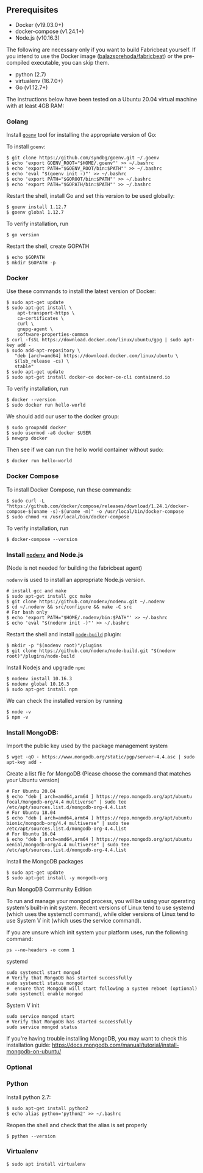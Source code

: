 ## Prerequisites

* Docker  (v19.03.0+)
* docker-compose (v1.24.1+)  
* Node.js (v10.16.3)  

The following are necessary only if you want to build Fabricbeat yourself. If you intend to use the Docker image ([balazsprehoda/fabricbeat](https://hub.docker.com/repository/docker/balazsprehoda/fabricbeat/general)) or the pre-compiled executable, you can skip them.

* python (2.7) 
* virtualenv (16.7.0+)  
* Go (v1.12.7+)  

The instructions below have been tested on a Ubuntu 20.04 virtual machine with at least 4GB RAM:

### Golang

Install [`goenv`](https://github.com/syndbg/goenv/blob/master/INSTALL.md) tool for installing the appropriate version of Go:

To install `goenv`:
```
$ git clone https://github.com/syndbg/goenv.git ~/.goenv
$ echo 'export GOENV_ROOT="$HOME/.goenv"' >> ~/.bashrc
$ echo 'export PATH="$GOENV_ROOT/bin:$PATH"' >> ~/.bashrc
$ echo 'eval "$(goenv init -)"' >> ~/.bashrc
$ echo 'export PATH="$GOROOT/bin:$PATH"' >> ~/.bashrc
$ echo 'export PATH="$GOPATH/bin:$PATH"' >> ~/.bashrc
```

Restart the shell, install Go and set this version to be used globally:
```
$ goenv install 1.12.7
$ goenv global 1.12.7
```

To verify installation, run
```
$ go version
```

Restart the shell, create GOPATH
```
$ echo $GOPATH
$ mkdir $GOPATH -p
```


### Docker
Use these commands to install the latest version of Docker:
```
$ sudo apt-get update
$ sudo apt-get install \
    apt-transport-https \
    ca-certificates \
    curl \
    gnupg-agent \
    software-properties-common
$ curl -fsSL https://download.docker.com/linux/ubuntu/gpg | sudo apt-key add -
$ sudo add-apt-repository \
   "deb [arch=amd64] https://download.docker.com/linux/ubuntu \
   $(lsb_release -cs) \
   stable"
$ sudo apt-get update
$ sudo apt-get install docker-ce docker-ce-cli containerd.io
```

To verify installation, run
```
$ docker --version
$ sudo docker run hello-world
```

We should add our user to the docker group:
```
$ sudo groupadd docker
$ sudo usermod -aG docker $USER
$ newgrp docker
```

Then see if we can run the hello world container without sudo:
```
$ docker run hello-world
```

### Docker Compose
To install Docker Compose, run these commands:
```
$ sudo curl -L "https://github.com/docker/compose/releases/download/1.24.1/docker-compose-$(uname -s)-$(uname -m)" -o /usr/local/bin/docker-compose
$ sudo chmod +x /usr/local/bin/docker-compose
```
To verify installation, run
```
$ docker-compose --version
```

### Install [`nodenv`](https://github.com/nodenv/nodenv) and Node.js

(Node is not needed for building the fabricbeat agent)

`nodenv` is used to install an appropriate Node.js version.

```
# install gcc and make
$ sudo apt-get install gcc make
$ git clone https://github.com/nodenv/nodenv.git ~/.nodenv
$ cd ~/.nodenv && src/configure && make -C src
# For bash only
$ echo 'export PATH="$HOME/.nodenv/bin:$PATH"' >> ~/.bashrc
$ echo 'eval "$(nodenv init -)"' >> ~/.bashrc
```

Restart the shell and install [`node-build`](https://github.com/nodenv/node-build) plugin:

```
$ mkdir -p "$(nodenv root)"/plugins
$ git clone https://github.com/nodenv/node-build.git "$(nodenv root)"/plugins/node-build
```

Install Nodejs and upgrade `npm`:
```
$ nodenv install 10.16.3
$ nodenv global 10.16.3
$ sudo apt-get install npm
```

We can check the installed version by running
```
$ node -v
$ npm -v
```

### Install MongoDB:

Import the public key used by the package management system
```
$ wget -qO - https://www.mongodb.org/static/pgp/server-4.4.asc | sudo apt-key add -
```


Create a list file for MongoDB (Please choose the command that matches your Ubuntu version)
```
# For Ubuntu 20.04
$ echo "deb [ arch=amd64,arm64 ] https://repo.mongodb.org/apt/ubuntu focal/mongodb-org/4.4 multiverse" | sudo tee /etc/apt/sources.list.d/mongodb-org-4.4.list
# For Ubuntu 18.04
$ echo "deb [ arch=amd64,arm64 ] https://repo.mongodb.org/apt/ubuntu bionic/mongodb-org/4.4 multiverse" | sudo tee /etc/apt/sources.list.d/mongodb-org-4.4.list
# For Ubuntu 16.04
$ echo "deb [ arch=amd64,arm64 ] https://repo.mongodb.org/apt/ubuntu xenial/mongodb-org/4.4 multiverse" | sudo tee /etc/apt/sources.list.d/mongodb-org-4.4.list
```

Install the MongoDB packages
```
$ sudo apt-get update
$ sudo apt-get install -y mongodb-org
```

Run MongoDB Community Edition

To run and manage your mongod process, you will be using your operating system's built-in init system. Recent versions of Linux tend to use systemd (which uses the systemctl command), while older versions of Linux tend to use System V init (which uses the service command).

If you are unsure which init system your platform uses, run the following command:
```
ps --no-headers -o comm 1
```

systemd
```
sudo systemctl start mongod
# Verify that MongoDB has started successfully
sudo systemctl status mongod
#  ensure that MongoDB will start following a system reboot (optional)
sudo systemctl enable mongod
```

System V init
```
sudo service mongod start
# Verify that MongoDB has started successfully
sudo service mongod status
```

If you're having trouble installing MongoDB, you may want to check this installation guide: https://docs.mongodb.com/manual/tutorial/install-mongodb-on-ubuntu/

### Optional

### Python

Install python 2.7:

```
$ sudo apt-get install python2
$ echo alias python='python2' >> ~/.bashrc
```

Reopen the shell and check that the alias is set properly
```
$ python --version
```

### Virtualenv

```
$ sudo apt install virtualenv
```
